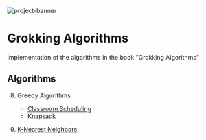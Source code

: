 ![project-banner](https://project-banner.phamn23.repl.co/?title=Grokking+Algorithms&description=Implementation+of+%22Grokking+Algorithms%22&stack=python)

# Grokking Algorithms
Implementation of the algorithms in the book "Grokking Algorithms"

## Algorithms
8. Greedy Algorithms
    - [Classroom Scheduling](/greedy_classroom_scheduling.py)
    - [Knapsack](/greedy_knapsack.py)
    
10. [K-Nearest Neighbors](/knn_regression.py)